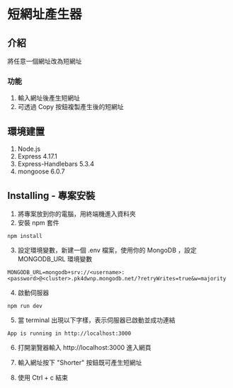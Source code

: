 # 短網址產生器

## 介紹
將任意一個網址改為短網址

### 功能
1. 輸入網址後產生短網址
2. 可透過 Copy 按鈕複製產生後的短網址

## 環境建置
1. Node.js
2. Express 4.17.1
3. Express-Handlebars 5.3.4
4. mongoose 6.0.7

## Installing - 專案安裝
1. 將專案放到你的電腦，用終端機進入資料夾
2. 安裝 npm 套件
```
npm install
```

3. 設定環境變數，新建一個 .env 檔案，使用你的 MongoDB ，設定 MONGODB_URL 環境變數
```
MONGODB_URL=mongodb+srv://<username>:<password>@<cluster>.pk4dwnp.mongodb.net/?retryWrites=true&w=majority
```

4. 啟動伺服器
```
npm run dev 
```

5. 當 terminal 出現以下字樣，表示伺服器已啟動並成功連結
```
App is running in http://localhost:3000
```
6. 打開瀏覽器輸入 http://localhost:3000 進入網頁

7. 輸入網址按下 "Shorter" 按鈕既可產生短網址

8. 使用 Ctrl + c 結束
